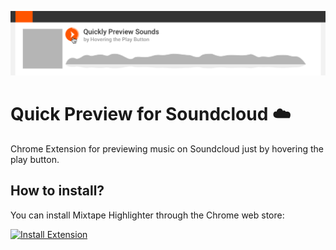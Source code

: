 
![Screen Shot](assets/Promo-github.png?raw=true)

# Quick Preview for Soundcloud ☁️

Chrome Extension for previewing music on Soundcloud just by hovering the play button.

## How to install?

You can install Mixtape Highlighter through the Chrome web store: 

[![Install Extension](https://developer.chrome.com/webstore/images/ChromeWebStore_Badge_v2_340x96.png)](https://chrome.google.com/webstore/detail/quick-preview-for-soundcl/lghceigagnfccdnkpdfbbhjjegijbjmp)

